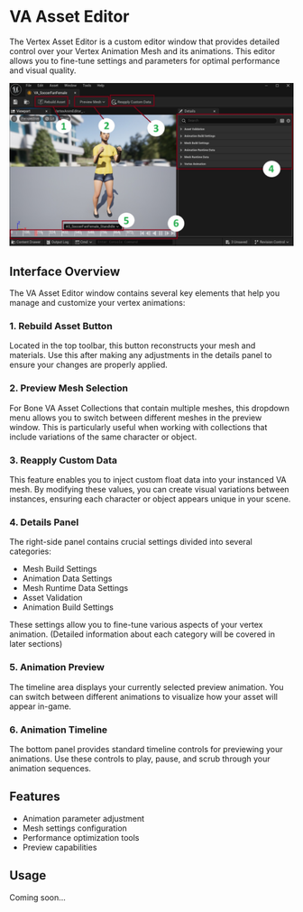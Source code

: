 # VA Asset Editor

The Vertex Asset Editor is a custom editor window that provides detailed control over your Vertex Animation Mesh and its animations. This editor allows you to fine-tune settings and parameters for optimal performance and visual quality.

![VA Asset Editor Interface Overview](assets/vacollect_02.jpg)

## Interface Overview

The VA Asset Editor window contains several key elements that help you manage and customize your vertex animations:

### 1. Rebuild Asset Button
Located in the top toolbar, this button reconstructs your mesh and materials. Use this after making any adjustments in the details panel to ensure your changes are properly applied.

### 2. Preview Mesh Selection
For Bone VA Asset Collections that contain multiple meshes, this dropdown menu allows you to switch between different meshes in the preview window. This is particularly useful when working with collections that include variations of the same character or object.

### 3. Reapply Custom Data
This feature enables you to inject custom float data into your instanced VA mesh. By modifying these values, you can create visual variations between instances, ensuring each character or object appears unique in your scene.

### 4. Details Panel
The right-side panel contains crucial settings divided into several categories:

- Mesh Build Settings
- Animation Data Settings
- Mesh Runtime Data Settings
- Asset Validation
- Animation Build Settings

These settings allow you to fine-tune various aspects of your vertex animation. (Detailed information about each category will be covered in later sections)

### 5. Animation Preview
The timeline area displays your currently selected preview animation. You can switch between different animations to visualize how your asset will appear in-game.

### 6. Animation Timeline
The bottom panel provides standard timeline controls for previewing your animations. Use these controls to play, pause, and scrub through your animation sequences.

## Features
- Animation parameter adjustment
- Mesh settings configuration
- Performance optimization tools
- Preview capabilities

## Usage
Coming soon...
